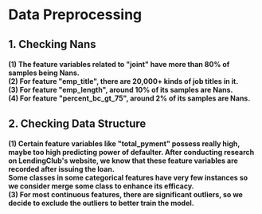 # Data Preprocessing
## 1. Checking Nans
#### (1) The feature variables related to "joint" have more than 80% of samples being Nans. <br> (2) For feature "emp_title", there are 20,000+ kinds of job titles in it. <br> (3) For feature "emp_length", around 10% of its samples are Nans. <br> (4) For feature "percent_bc_gt_75", around 2% of its samples are Nans.

## 2. Checking Data Structure
#### (1) Certain feature variables like "total_pyment" possess really high, maybe too high predicting power of defaulter. After conducting research on LendingClub's website, we know that these feature variables are recorded after issuing the loan. <br> Some classes in some categorical features have very few instances so we consider merge some class to enhance its efficacy. <br> (3) For most continuous features, there are significant outliers, so we decide to exclude the outliers to better train the model.
